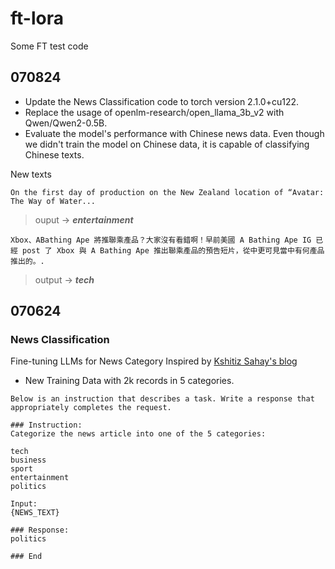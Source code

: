 # ft-lora
Some FT test code

## 070824
* Update the News Classification code to torch version 2.1.0+cu122.
* Replace the usage of openlm-research/open_llama_3b_v2 with Qwen/Qwen2-0.5B.
* Evaluate the model's performance with Chinese news data. Even though we didn't train the model on Chinese data, it is capable of classifying Chinese texts.

New texts
```
On the first day of production on the New Zealand location of “Avatar: The Way of Water...
```
> ouput -> ***entertainment***


```
Xbox、ABathing Ape 將推聯乘產品？大家沒有看錯啊！早前美國 A Bathing Ape IG 已經 post 了 Xbox 與 A Bathing Ape 推出聯乘產品的預告短片，從中更可見當中有何產品推出的。.
```
> output -> ***tech***



## 070624
### News Classification
Fine-tuning LLMs for News Category Inspired by [Kshitiz Sahay's blog](https://medium.com/@kshitiz.sahay26/fine-tuning-llama-2-for-news-category-prediction-a-step-by-step-comprehensive-guide-to-fine-tuning-48c06dee28a9)

* New Training Data with 2k records in 5 categories.
```
Below is an instruction that describes a task. Write a response that appropriately completes the request.

### Instruction:
Categorize the news article into one of the 5 categories:

tech
business
sport
entertainment
politics

Input:
{NEWS_TEXT}

### Response:
politics

### End
```

